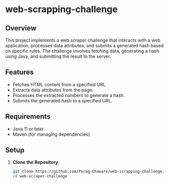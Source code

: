# web-scrapping-challenge

## Overview

This project implements a web scraper challenge that interacts with a web application, processes data attributes, and submits a generated hash based on specific rules. The challenge involves fetching data, generating a hash using Java, and submitting the result to the server.

## Features

- Fetches HTML content from a specified URL.
- Extracts data attributes from the page.
- Processes the extracted numbers to generate a hash.
- Submits the generated hash to a specified URL.

## Requirements

- Java 11 or later
- Maven (for managing dependencies)

## Setup

1. **Clone the Repository**

   ```bash
   git clone https://github.com/Parag-Chaware/web-scrapping-challenge.git
   cd web-scraper-challenge
